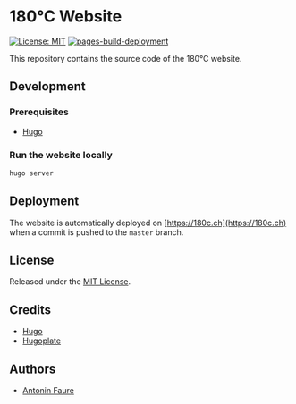 # 180°C Website

[![License: MIT](https://img.shields.io/badge/License-MIT-yellow.svg)](https://opensource.org/licenses/MIT)
[![pages-build-deployment](https://github.com/180-C/site-180/actions/workflows/hugo.yaml/badge.svg)](https://github.com/180-C/site-180/actions/workflows/hugo.yaml)

This repository contains the source code of the 180°C website.

## Development

### Prerequisites

- [Hugo](https://gohugo.io/getting-started/installing/)

### Run the website locally

```bash
hugo server
```

## Deployment

The website is automatically deployed on [https://180c.ch](https://180c.ch) when a commit is pushed to the `master` branch.

## License

Released under the [MIT License](LICENSE).

## Credits

- [Hugo](https://gohugo.io/)
- [Hugoplate](https://github.com/zeon-studio/hugoplate)

## Authors

- [Antonin Faure](https://github.com/antoninfaure)
